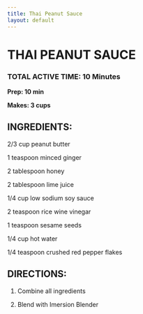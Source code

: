 ```yaml
---
title: Thai Peanut Sauce
layout: default
---
```


# THAI PEANUT SAUCE

### TOTAL ACTIVE TIME: 10 Minutes
**Prep: 10 min**

**Makes: 3 cups**

## INGREDIENTS:

2/3 cup peanut butter

1 teaspoon minced ginger

2 tablespoon honey

2 tablespoon lime juice

1/4 cup low sodium soy sauce

2 teaspoon rice wine vinegar

1 teaspoon sesame seeds

1/4 cup hot water

1/4 teaspoon crushed red pepper flakes

## DIRECTIONS:

1. Combine all ingredients

2. Blend with Imersion Blender
